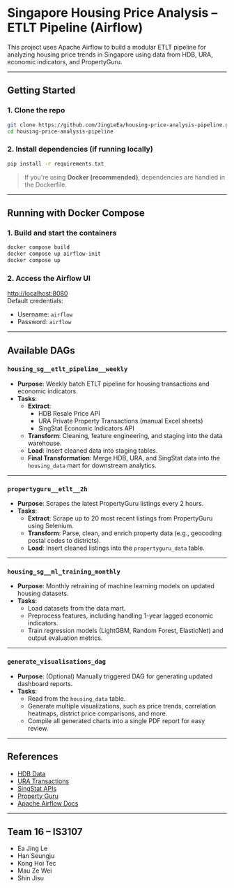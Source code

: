 # Singapore Housing Price Analysis – ETLT Pipeline (Airflow)

This project uses Apache Airflow to build a modular ETLT pipeline for analyzing housing price trends in Singapore using data from HDB, URA, economic indicators, and PropertyGuru.

---

## Getting Started

### 1. **Clone the repo**
```bash
git clone https://github.com/JingLeEa/housing-price-analysis-pipeline.git
cd housing-price-analysis-pipeline
```

### 2. **Install dependencies (if running locally)**
```bash
pip install -r requirements.txt
```

> If you're using **Docker (recommended)**, dependencies are handled in the Dockerfile.

---

## Running with Docker Compose

### 1. **Build and start the containers**
```bash
docker compose build
docker compose up airflow-init
docker compose up
```

### 2. **Access the Airflow UI**
[http://localhost:8080](http://localhost:8080)  
Default credentials:  
- Username: `airflow`  
- Password: `airflow`

---

## Available DAGs
### `housing_sg__etlt_pipeline__weekly`
- **Purpose**: Weekly batch ETLT pipeline for housing transactions and economic indicators.
- **Tasks**:
  - **Extract**:
    - HDB Resale Price API
    - URA Private Property Transactions (manual Excel sheets)
    - SingStat Economic Indicators API
  - **Transform**: Cleaning, feature engineering, and staging into the data warehouse.
  - **Load**: Insert cleaned data into staging tables.
  - **Final Transformation**: Merge HDB, URA, and SingStat data into the `housing_data` mart for downstream analytics.

---

### `propertyguru__etlt__2h`
- **Purpose**: Scrapes the latest PropertyGuru listings every 2 hours.
- **Tasks**:
  - **Extract**: Scrape up to 20 most recent listings from PropertyGuru using Selenium.
  - **Transform**: Parse, clean, and enrich property data (e.g., geocoding postal codes to districts).
  - **Load**: Insert cleaned listings into the `propertyguru_data` table.

---

### `housing_sg__ml_training_monthly`
- **Purpose**: Monthly retraining of machine learning models on updated housing datasets.
- **Tasks**:
  - Load datasets from the data mart.
  - Preprocess features, including handling 1-year lagged economic indicators.
  - Train regression models (LightGBM, Random Forest, ElasticNet) and output evaluation metrics.

---

### `generate_visualisations_dag`
- **Purpose**: (Optional) Manually triggered DAG for generating updated dashboard reports.
- **Tasks**:
  - Read from the `housing_data` table.
  - Generate multiple visualizations, such as price trends, correlation heatmaps, district price comparisons, and more.
  - Compile all generated charts into a single PDF report for easy review.

---

## References

- [HDB Data](https://data.gov.sg/dataset/resale-flat-prices)
- [URA Transactions](https://www.ura.gov.sg/realEstateIIWeb/transaction/search.action)
- [SingStat APIs](https://tablebuilder.singstat.gov.sg)
- [Property Guru](https://www.propertyguru.com.sg)
- [Apache Airflow Docs](https://airflow.apache.org/docs)

---

## Team 16 – IS3107
- Ea Jing Le
- Han Seungju
- Kong Hoi Tec
- Mau Ze Wei
- Shin Jisu
